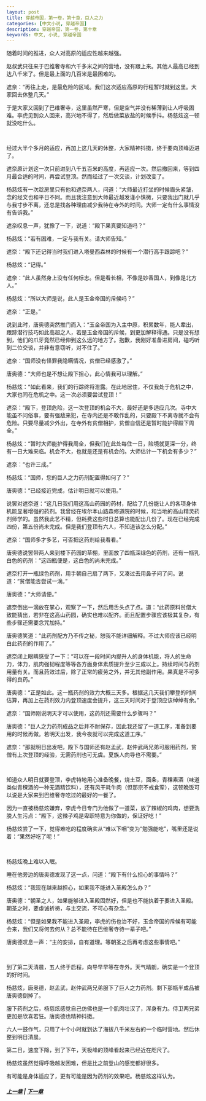 ```yaml
---
layout: post
title: 穿越帝国，第一卷，第十章，巨人之力
categories: [中文小说, 穿越帝国]
description: 穿越帝国，第一卷，第十章
keywords: 中文, 小说, 穿越帝国
---
```


随着时间的推进，众人对高原的适应性越来越强。

赵叔武只往来于巴维奢寺和六千多米之间的营地，没有跟上来。其他人最高已经到达八千米了。但是最上面的几百米是最困难的。

遮奈：“再往上走，是最危险的区域。我们这次适应高原的行程暂时就到这里。大家回去休整几天。”

于是大家又回到了巴维奢寺，这里虽然严寒，但是空气并没有稀薄到让人呼吸困难。李虎见到众人回来，高兴地不得了，然后做菜放盐的时候手抖。杨慈炫这一顿就没吃什么。

<br/>

经过大半个多月的适应，再加上这几天的休整，大家精神抖擞，终于要向顶峰迈进了。

遮奈原计划这一次只前进到八千五百米的高度，再适应一次。然后撤回来，等到四月最合适的时间，再尝试登顶。然而经过了一次交谈，计划改变了。

杨慈炫有一次趁房里只有他和遮奈两人，问道：“大师最近打坐的时候眉头紧皱，念的经文也和平日不同。而且我注意到大师最近越发谨小慎微，只要我出门就几乎与我寸步不离，还总是找各种理由减少我待在寺外的时间。大师一定有什么事情没有告诉我。”

遮奈叹息一声，犹豫了一下，说道：“殿下果真要知道吗？”

杨慈炫：“若有困难，一定与我有关。请大师告知。”

遮奈：“殿下还记得当时我们进入塔曼西森林的时候有一个潜行高手跟踪吧？”

杨慈炫：“记得。”

遮奈：“此人虽然身上没有任何标志。但是看长相，不像是妙香国人，到像是北方人。”

杨慈炫：“所以大师是说，此人是玉金帝国的斥候吗？”

遮奈：“正是。”

说到此时，唐奥德突然推门而入：“玉金帝国为入主中原，积累数年，能人辈出，跟踪潜行技巧如此高超之人，若是玉金帝国的斥候，到更加解释得通。只是没有想到，他们的爪牙竟然已经伸到这么远的地方了。抱歉，我刚好准备进房间，碰巧听到二位交谈，并非有意窃听，对不住了。”

遮奈：“国师没有怪罪我隐瞒情况，贫僧已经感激了。”

唐奥德：“大师也是不想让殿下担心，此心情我可以理解。”

杨慈炫：“如此看来，我们的行踪终将泄露。在此地居住，不仅我处于危机之中，大家也同在危机之中。这一次必须要尝试登顶！”

遮奈：“殿下，登顶危险，这一次登顶的机会不大，最好还是多适应几次。寺中大能虽不问俗事，要有强敌来犯，在寺内还是不敢作乱的，只要殿下不离寺就不会有危险。只要尽量减少外出，在寺外有贫僧相护，贫僧自信还是暂时能护得殿下周全。”

杨慈炫：“暂时大师能护得我周全，但我们在此处每住一日，险境就更深一分，终有一日大难来临。机会不大，也就是还是有机会的。大师估计一下机会有多少？”

遮奈：“也许三成。”

杨慈炫：“国师，您的巨人之力药剂配置得如何了？”

唐奥德：“已经接近完成，估计明日就可以使用。”

说罢对遮奈道：“这几日我们用这高山药园的药材，配给了几份能让人的各项身体机能显著增强的药剂。我曾经在埃尔本山路森修道院的时候，和当地的高山精灵药剂师学的。虽然我此艺不精，但耗费这些时日总算也能配出几份了。现在已经完成四份，第五份尚未完成。但是我们登顶有六人，不知道该怎么分配。”

遮奈：“国师多才多艺，可否把这药剂给我看看。”

唐奥德说罢带两人来到楼下药园的草棚，里面放了四瓶深绿色的药剂，还有一瓶乳白色的药剂：“这四瓶便是，这白色的尚未完成。”

遮奈打开一瓶绿色药剂，用手朝自己扇了两下，又凑过去用鼻子问了问。说道：“贫僧能否尝试一滴。”

唐奥德：“大师请便。”

遮奈倒出一滴放在掌心，观察了一下，然后用舌头点了点。道：“此药原料贫僧大致能猜出，若非在这高山药园，确实也难以配齐。而且配置步骤应该极其复杂，有些步骤还需要念咒加持。”

唐奥德笑道：“此药剂配方乃不传之秘，恕我不能详细解释。不过大师应该已经明白此药剂的作用了。”

遮奈闭上眼睛感受了一下：“可以在一段时间内提升人的身体机能，将人的生命力，体力，肌肉强韧程度等等各方面身体素质提升至少三成以上。持续时间与药剂用量有关。而且药效过后，除了正常的疲劳之外，并无其他副作用。果真是不可多得的良药。”

唐奥德：“正是如此。这一瓶药剂的效力大概三天多。根据这几天我们攀登的时间估算，再加上在药剂效力内登顶速度会提升，这三天时间对于登顶应该绰绰有余。”

遮奈：“国师刚说明天才可以使用，这药剂还需要什么步骤吗？”

唐奥德：“巨人之力药剂成品之后并不耐保存，因此我还留了一道工序，准备到要用的时候再做。若明天出发，我今夜就可以完成这道工序。”

遮奈：“那就明日出发吧，殿下与国师还有赵孟武，赵仲武两兄弟可服用药剂，贫僧有上次登顶的经验，无需药剂也可无虞。夏族人向导也不需要。”

<br/>

知道众人明日就要登顶，李虎特地用心准备晚餐，烧土豆，面条，青稞素酒（味道类似青稞酒的一种无酒精饮料），还有风干耗牛肉（怛那宗不戒食荤），这顿晚饭可以说是大家来到巴维奢寺吃过的最好的一餐了。

因为一直被杨慈炫嫌弃，李虎今日专门为他做了一道菜，放了辣椒的鸡肉，想要洗脱人生污点：“殿下，这辣子鸡是卑职特意为你做的，保证好吃！”

杨慈炫尝了一下，觉得难吃的程度确实从“难以下咽”变为“勉强能吃”，嘴里还是说着：“果然好吃了呢！”

<br/>

杨慈炫晚上难以入眠。

睡在他旁边的唐奥德发现了这一点，问道：“殿下有什么担心的事情吗？”

杨慈炫：“我现在越来越担心，如果我不能进入圣殿怎么办？”

唐奥德：“朝圣之人，如果能够进入圣殿固然好，但是也不能执着于要进入圣殿。朝圣之时，要虔诚祈祷，与主交流，不可心有杂念。”

杨慈炫：“但是如果我不能进入圣殿，李虎的伤也治不好，玉金帝国的斥候有可能会来，我们又将何去何从？总不能待在巴维奢寺待一辈子吧。”

唐奥德叹息一声：“主的安排，自有道理。等朝圣之后再考虑这些事情吧。”

<br/>

到了第二天清晨，五人终于启程，向导早早等在寺外。天气晴朗，确实是一个登顶的好时间。

杨慈炫，唐奥德，赵孟武，赵仲武两兄弟服下了巨人之力药剂。剩下那瓶半成品被唐奥德倒掉了。

服下药剂之后，杨慈炫感觉自己仿佛也是一个肌肉壮汉了，浑身有力。侍卫两兄弟更加是欣喜若狂。唐奥德也精神抖擞。

六人一鼓作气，只用了十个小时就到达了海拔八千米左右的一个临时营地。然后休整到明日清晨。

第二日，速度下降，到了下午，天极峰的顶峰看起来已经近在咫尺了。

杨慈炫虽然觉得呼吸越发困难，但是比之前登山的感觉都好很多。

有可能是身体适应了，更有可能是因为药剂的效果吧。杨慈炫这样认为。


##### [上一章](/2020/03/10/TimeTravellerEmpire-1-9/) | [下一章](/2020/03/11/TimeTravellerEmpire-1-11/)